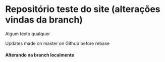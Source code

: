 # Repositório teste do site (alterações vindas da branch)


Algum texto qualquer

Updates made on master on Github before rebase


#### Alterando na branch localmente
